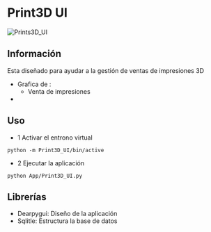 # Print3D UI
![Prints3D_UI](https://github.com/user-attachments/assets/66a6c06c-c6c8-4948-9ead-89a9d41df453)
## Información

Esta diseñado para ayudar a la gestión de ventas de impresiones 3D 
- Grafica de :
	- Venta de impresiones 
- 
## Uso 

- 1 Activar el entrono virtual 
~~~shell
python -m Print3D_UI/bin/active 
~~~

- 2 Ejecutar la aplicación 
~~~shell
python App/Print3D_UI.py
~~~

## Librerías 
- Dearpygui: Diseño de la aplicación 
- Sqlitle: Estructura la base de datos


